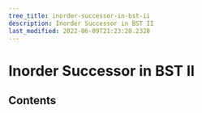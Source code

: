 ```yaml
---
tree_title: inorder-successor-in-bst-ii
description: Inorder Successor in BST II
last_modified: 2022-06-09T21:23:28.2328
---
```


# Inorder Successor in BST II

## Contents
